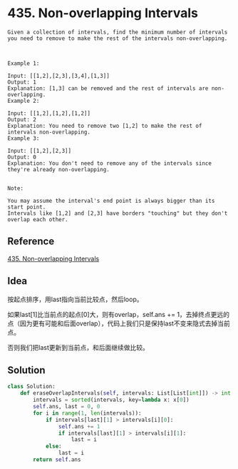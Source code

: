 # 435. Non-overlapping Intervals

```
Given a collection of intervals, find the minimum number of intervals you need to remove to make the rest of the intervals non-overlapping.



Example 1:

Input: [[1,2],[2,3],[3,4],[1,3]]
Output: 1
Explanation: [1,3] can be removed and the rest of intervals are non-overlapping.
Example 2:

Input: [[1,2],[1,2],[1,2]]
Output: 2
Explanation: You need to remove two [1,2] to make the rest of intervals non-overlapping.
Example 3:

Input: [[1,2],[2,3]]
Output: 0
Explanation: You don't need to remove any of the intervals since they're already non-overlapping.


Note:

You may assume the interval's end point is always bigger than its start point.
Intervals like [1,2] and [2,3] have borders "touching" but they don't overlap each other.
```

## Reference

[435. Non-overlapping Intervals](https://github.com/grandyang/leetcode/issues/435)

## Idea

按起点排序，用last指向当前比较点，然后loop。

如果last[1]比当前点的起点[0]大，则有overlap，self.ans += 1，去掉终点更远的点（因为更有可能和后面overlap），代码上我们只是保持last不变来隐式去掉当前点。

否则我们把last更新到当前点，和后面继续做比较。

## Solution

```python
class Solution:
    def eraseOverlapIntervals(self, intervals: List[List[int]]) -> int:
        intervals = sorted(intervals, key=lambda x: x[0])
        self.ans, last = 0, 0
        for i in range(1, len(intervals)):
            if intervals[last][1] > intervals[i][0]:
                self.ans += 1
                if intervals[last][1] > intervals[i][1]:
                    last = i
            else:
                last = i
        return self.ans
```
